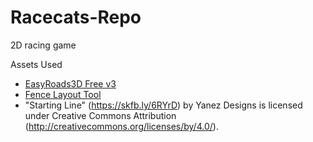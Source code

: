 # Racecats-Repo
2D racing game

Assets Used
- [EasyRoads3D Free v3](https://assetstore.unity.com/packages/3d/characters/easyroads3d-free-v3-987)
- [Fence Layout Tool](https://assetstore.unity.com/packages/tools/utilities/fence-layout-tool-162856)
- "Starting Line" (https://skfb.ly/6RYrD) by Yanez Designs is licensed under Creative Commons Attribution (http://creativecommons.org/licenses/by/4.0/).
